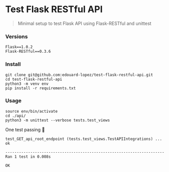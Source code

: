 # Test Flask RESTful API

> Minimal setup to test Flask API using Flask-RESTful and unittest

### Versions

    Flask==1.0.2
    Flask-RESTful==0.3.6


### Install

    git clone git@github.com:edouard-lopez/test-flask-restful-api.git
    cd test-flask-restful-api
    python3 -m venv env
    pip install -r requirements.txt

### Usage

    source env/bin/activate
    cd ./api/
    python3 -m unittest --verbose tests.test_views

One test passing :clap:

    test_GET_api_root_endpoint (tests.test_views.TestAPIIntegrations) ... ok

    ----------------------------------------------------------------------
    Ran 1 test in 0.008s

    OK

